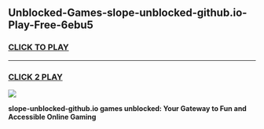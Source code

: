 
## Unblocked-Games-slope-unblocked-github.io-Play-Free-6ebu5
<h3>
<a href="https://premium76.site?title=slope-unblocked-github.io&ref=21A">CLICK TO PLAY</a></h3>
<hr>

<h3>
<a href="https://premium76.site?title=slope-unblocked-github.io&ref=21A">CLICK 2 PLAY</a>
  
</h3>

<a href="https://premium76.site?title=slope-unblocked-github.io&ref=21A"><img src="https://clearcache.store/games.png"></a>


**slope-unblocked-github.io games unblocked: Your Gateway to Fun and Accessible Online Gaming**

